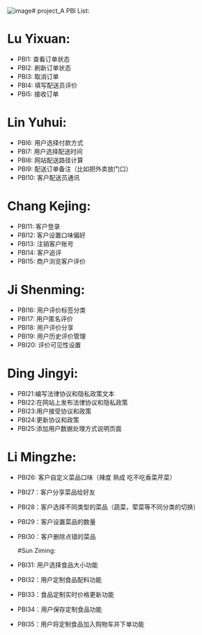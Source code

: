 ![image](https://github.com/waterjumper/project_A/assets/145550992/8cd35e4e-73e5-4cc4-a369-d2a6866284e4)# project_A
PBI List:




# Lu Yixuan: 
- PBI1: 查看订单状态
- PBI2: 刷新订单状态
- PBI3: 取消订单
- PBI4: 填写配送员评价
- PBI5: 接收订单


# Lin Yuhui:
- PBI6: 用户选择付款方式
- PBI7: 用户选择配送时间
- PBI8: 网站配送路径计算
- PBI9: 配送订单备注（比如把外卖放门口）
- PBI10: 客户配送员通讯

# Chang Kejing:
- PBI11: 客户登录
- PBI12: 客户设置口味偏好
- PBI13: 注销客户账号
- PBI14: 客户追评
- PBI15: 商户浏览客户评价

# Ji Shenming:
- PBI16: 用户评价标签分类
- PBI17: 用户匿名评价
- PBI18: 用户评价分享
- PBI19: 用户历史评价管理
- PBI20: 评价可见性设置

# Ding Jingyi:
- PBI21:编写法律协议和隐私政策文本
- PBI22:在网站上发布法律协议和隐私政策 
- PBI23:用户接受协议和政策 
- PBI24:更新协议和政策 
- PBI25:添加用户数据处理方式说明页面

# Li Mingzhe:
- PBI26: 客户自定义菜品口味（辣度 熟成 吃不吃香菜芹菜）
- PBI27：客户分享菜品给好友
- PBI28：客户选择不同类型的菜品（蔬菜，荤菜等不同分类的切换）
- PBI29：客户设置菜品的数量
- PBI30：客户删除点错的菜品

  #Sun Ziming:
- PBI31: 用户选择食品大小功能
- PBI32：用户定制食品配料功能
- PBI33：食品定制实时价格更新功能
- PBI34：用户保存定制食品功能
- PBI35：用户将定制食品加入购物车并下单功能



